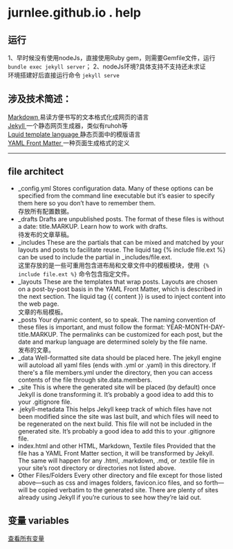 # jurnlee.github.io . help

## 运行
1、早时候没有使用nodeJs，直接使用Ruby gem，则需要Gemfile文件，运行`bundle exec jekyll server`； 
2、nodeJs环境?具体支持不支持还未求证  
环境搭建好后直接运行命令 `jekyll serve`  

## 涉及技术简述：  
[Markdown ](http://daringfireball.net/projects/markdown/) 易读方便书写的文本格式化成网页的语言   
[Jekyll ](http://jekyllrb.com/)  一个静态网页生成器，类似有ruhoh等     
[Lquid template language ](http://wiki.shopify.com/Liquid)   静态页面中的模版语言       
[YAML Front Matter ](http://jekyllrb.com/docs/frontmatter/)  一种页面生成格式的定义       

--------
## file architect
- _config.yml
Stores configuration data. Many of these options can be specified from the command line executable but it’s easier to specify them here so you don’t have to remember them.  
存放所有配置数据。
- _drafts
Drafts are unpublished posts. The format of these files is without a date: title.MARKUP. Learn how to work with drafts.  
待发布的文章草稿。   
- _includes
These are the partials that can be mixed and matched by your layouts and posts to facilitate reuse. The liquid tag {% include file.ext %} can be used to include the partial in _includes/file.ext.   
这里存放的是一些可重用包含进布局和文章文件中的模板模块，使用` {% include file.ext %}` 命令包含指定文件。  
- _layouts 
These are the templates that wrap posts. Layouts are chosen on a post-by-post basis in the YAML Front Matter, which is described in the next section. The liquid tag  {{ content }} is used to inject content into the web page.   
文章的布局模板。  
- _posts
Your dynamic content, so to speak. The naming convention of these files is important, and must follow the format: YEAR-MONTH-DAY-title.MARKUP. The permalinks can be customized for each post, but the date and markup language are determined solely by the file name.  
发布的文章。   
- _data
Well-formatted site data should be placed here. The jekyll engine will autoload all yaml files (ends with  .yml or .yaml) in this directory. If there's a file members.yml under the directory, then you can access contents of the file through site.data.members.  
- _site
This is where the generated site will be placed (by default) once Jekyll is done transforming it. It’s probably a good idea to add this to your .gitignore file.  
- .jekyll-metadata
This helps Jekyll keep track of which files have not been modified since the site was last built, and which files will need to be regenerated on the next build. This file will not be included in the generated site. It’s probably a good idea to add this to your .gitignore file.  
- index.html and other HTML, Markdown, Textile files
Provided that the file has a YAML Front Matter section, it will be transformed by Jekyll. The same will happen for any .html, .markdown,  .md, or .textile file in your site’s root directory or directories not listed above.  
- Other Files/Folders
Every other directory and file except for those listed above—such as css and images folders,  favicon.ico files, and so forth—will be copied verbatim to the generated site. There are plenty of sites already using Jekyll if you’re curious to see how they’re laid out.  

## 变量 variables
[查看所有变量](http://jekyllrb.com/docs/variables/)

